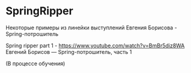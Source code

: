 # SpringRipper
Некоторые примеры из линейки выступлений Евгения Борисова - Spring-потрошитель

Spring ripper part 1 - https://www.youtube.com/watch?v=BmBr5diz8WA Евгений Борисов — Spring-потрошитель, часть 1

(В процессе обучения)
